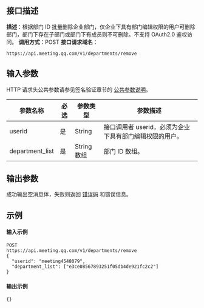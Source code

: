 ## 接口描述
**描述**：根据部门 ID 批量删除企业部门，仅企业下具有部门编辑权限的用户可删除部门，部门下存在子部门或部门下有成员则不可删除。不支持 OAuth2.0 鉴权访问。
**调用方式**：POST
**接口请求域名**：
```Plaintext
https://api.meeting.qq.com/v1/departments/remove
```

 


## 输入参数
HTTP 请求头公共参数请参见签名验证章节的 [公共参数说明](https://cloud.tencent.com/document/product/1095/42413#.E5.85.AC.E5.85.B1.E5.8F.82.E6.95.B0)。

| **参数名称**    | **必选** | **参数类型** | **参数描述**                                           |
| --------------- | -------- | ------------ | ------------------------------------------------------ |
| userid          | 是       | String       | 接口调用者 userid，必须为企业下具有部门编辑权限的用户。 |
| department_list | 是       | String数组   | 部门 ID 数组。                                           |



## 输出参数
成功输出空消息体，失败则返回 [错误码](https://cloud.tencent.com/document/product/1095/43704) 和错误信息。





## 示例

#### 输入示例
```plaintext
POST
https://api.meeting.qq.com/v1/departments/remove
{
  "userid": "meeting4548079",
  "department_list": ["e3ce08567893251f05db4de921fc2c2"]
}

```




#### 输出示例
```plaintext
{}

```
